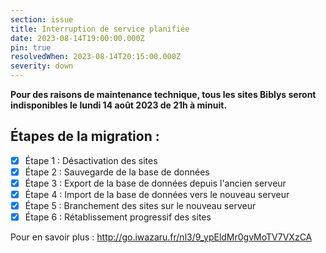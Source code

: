 ```yaml
---
section: issue
title: Interruption de service planifiée
date: 2023-08-14T19:00:00.000Z
pin: true
resolvedWhen: 2023-08-14T20:15:00.000Z
severity: down
---
```

**Pour des raisons de maintenance technique, tous les sites Biblys seront indisponibles le lundi 14 août 2023 de 21h à minuit.**

## Étapes de la migration :

- [x] Étape 1 : Désactivation des sites
- [x] Étape 2 : Sauvegarde de la base de données
- [x] Étape 3 : Export de la base de données depuis l'ancien serveur
- [x] Étape 4 : Import de la base de données vers le nouveau serveur
- [x] Étape 5 : Branchement des sites sur le nouveau serveur
- [x] Étape 6 : Rétablissement progressif des sites

Pour en savoir plus : 
http://go.iwazaru.fr/nl3/9_ypEldMr0gvMoTV7VXzCA
